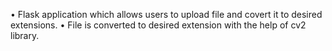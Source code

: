 • Flask application which allows users to upload file and covert it to desired extensions.
• File is converted to desired extension with the help of cv2 library.
